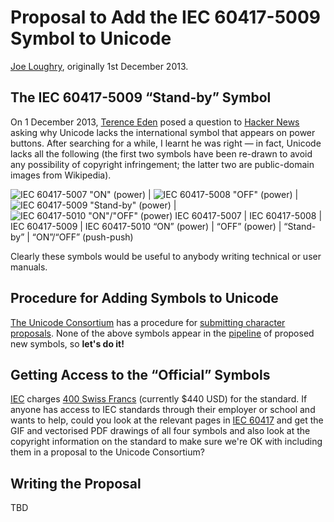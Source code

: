 Proposal to Add the IEC 60417-5009 Symbol to Unicode
====================================================

[Joe Loughry](mailto:joe.loughry@stx.ox.ac.uk), originally 1st December 2013.

The IEC 60417-5009 &ldquo;Stand-by&rdquo; Symbol
------------------------------------------------

On 1 December 2013, [Terence Eden](http://shkspr.mobi/blog/) posed a question to
[Hacker News](https://news.ycombinator.com/item?id=6828102) asking why Unicode lacks
the international symbol that appears on power buttons. After searching for a while,
I learnt he was right &mdash; in fact, Unicode lacks all the following
(the first two symbols have been re-drawn to avoid any possibility of copyright
infringement; the latter two are public-domain images from Wikipedia).

![IEC 60417-5007 "ON" (power)](https://github.com/jloughry/Unicode/raw/master/196px-IEC5007.svg.png) | ![IEC 60417-5008 "OFF" (power)](https://github.com/jloughry/Unicode/raw/master/176px-IEC5008.svg.png) | ![IEC 60417-5009 "Stand-by" (power)](https://github.com/jloughry/Unicode/raw/master/177px-IEC5009_Standby_Symbol.svg.png) | ![IEC 60417-5010 "ON"/"OFF" (power)](https://github.com/jloughry/Unicode/raw/master/176px-IEC5010_On_Off_Symbol.svg.png)
IEC 60417-5007 | IEC 60417-5008 | IEC 60417-5009 | IEC 60417-5010
&ldquo;ON&rdquo; (power) | &ldquo;OFF&rdquo; (power) | &ldquo;Stand-by&rdquo; | &ldquo;ON&rdquo;/&ldquo;OFF&rdquo; (push-push)

Clearly these symbols would be useful to anybody writing technical or user manuals.

Procedure for Adding Symbols to Unicode
---------------------------------------

[The Unicode Consortium](http://www.unicode.org/) has a procedure for
[submitting character proposals](http://www.unicode.org/pending/proposals.html). None of
the above symbols appear in the [pipeline](http://www.unicode.org/pending/proposals.html)
of proposed new symbols, so **let's do it!**

Getting Access to the &ldquo;Official&rdquo; Symbols
----------------------------------------

[IEC](http://www.iec.ch/) charges
[400 Swiss Francs](http://webstore.iec.ch/webstore/webstore.nsf/artnum/029221)
(currently $440 USD) for the standard. If anyone has access to IEC standards through their
employer or school and wants to help, could you look at the relevant pages in
[IEC 60417](http://webstore.iec.ch/webstore/webstore.nsf/ArtNum_PK/29221?OpenDocument) and
get the GIF and vectorised PDF drawings of all four symbols and also look at the copyright
information on the standard to make sure we're OK with including them in a proposal to the
Unicode Consortium?

Writing the Proposal
--------------------

TBD


